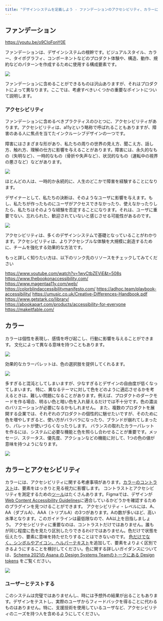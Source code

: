```yaml
---
title: "デザインシステムを定義しよう - ファンデーションのアクセシビリティ、カラーについて"
---
```

## ファンデーション 

https://youtu.be/o9CloFonY0E

ファンデーションは、デザインシステムの根幹です。ビジュアルスタイル、カラー、タイポグラフィ、コンポーネントなどのプロダクト体験や、構造、動作、規約などのパターンを作成するために使用する構成要素です。

![](https://storage.googleapis.com/zenn-user-upload/b83efb94d064-20230604.png)

ファンデーションに含めることができるものは沢山ありますが、それはプロダクトによって異なります。ここでは、考慮すべきいくつかの重要なポイントについて説明します。

### アクセシビリティ
ファンデーションに含めるべきプラクティスのひとつに、アクセシビリティがあります。アクセシビリティは、a11yという略称で呼ばれることもありますが、障害のある人に焦点を当てたインクルーシブデザインの一つです。

障害にはさまざまな形があり、私たちの周りの世界の見え方、聞こえ方、話し方、触れ方、理解の仕方に影響を与えることがあります。障害には、永久的なもの（失明など）、一時的なもの（骨折や失声など）、状況的なもの（運転中の視界の悪さなど）などがあります。

![](https://storage.googleapis.com/zenn-user-upload/bdaaac9b76fb-20230604.png)

ほとんどの人は、一時的か永続的に、人生のどこかで障害を経験することになります。

デザイナーとして、私たちの決断は、そのようなユーザに影響を与えます。もし、私たちが作ったものにユーザがアクセスできなかったり、使えなかったりしたら、私たちはそのような経験を否定することになります。それは、ユーザに重要でない、忘れられた、歓迎されていないと感じさせる可能性があるのです。

![](https://storage.googleapis.com/zenn-user-upload/b4bc9e9d356c-20230618.png)

アクセシビリティは、多くのデザインシステムで基礎となっていることがわかります。アクセシビリティは、よりアクセシブルな体験を大規模に創造するために、チームを強化する効果的な方法です。

もっと詳しく知りたい方は、以下のリンク先のリソースをチェックしてみてください

https://www.youtube.com/watch?v=1wyCtbZEViE&t=508s
https://www.thebookonaccessibility.com/
https://www.magentaa11y.com/web/
https://colorblindaccessibilitymanifesto.com/
https://adhoc.team/playbook-accessibility/
https://umusic.co.uk/Creative-Differences-Handbook.pdf
https://www.getstark.co/library/
https://abookapart.com/products/accessibility-for-everyone
https://makeitfable.com/

## カラー
カラーは個性を表現し、感情を呼び起こし、行動に影響を与えることができます。
文化によって異なる意味を持つこともあります。

![](https://storage.googleapis.com/zenn-user-upload/719e0e319748-20230604.png)

効果的なカラーパレットは、色の選択肢を提供してくれるます。

![](https://storage.googleapis.com/zenn-user-upload/f5e088717723-20230618.png)

多すぎると混沌としてしまいますが、少なすぎるとデザインの自由度が低くなってしまいます。
特に、異なるテーマに対して色をどのように適応させるかを考えるときは、難しい問題になることがあります。例えば、プロダクトのダークモードを作る場合、明るい色と暗い色を入れ替えるだけでは不十分です。色の濃淡のバリエーションが必要になるかもしれません。
また、複数のプロダクトを展開する企業では、それぞれのプロダクトの個性的に魅せたいですが、そのために色を増やしすぎると、使い方がバラバラになったり、ブランドが崩れてしまったり、パレットが使いづらくなったりします。
バランスの取れたカラーパレットを作るには、システムに必要な機能と色を照らし合わせることが重要です。メッセージ、ステータス、優先度、アクションなどの機能に対して、1つの色の値が意味を持つようになります。

![](https://storage.googleapis.com/zenn-user-upload/952a342b3ae0-20230604.png)

## カラーとアクセシビリティ
カラーには、アクセシビリティに関する考慮事項があります。[カラーのコントラスト](https://www.w3.org/WAI/WCAG21/quickref/#audio-control)は、要素をはっきりと見る視力に影響します。
コントラストとアクセシビリティを測定するための[ツール](https://www.figma.com/community/search?resource_type=plugins&sort_by=relevancy&query=color+contrast&editor_type=all&price=all&creators=all)はたくさんあります。Figmaでは、デザインが [Web Content Accessibility Guidelines](https://www.w3.org/WAI/WCAG21/quickref/)に適合しているかどうかを確認するためのプラグインを見つけることができます。
アクセシビリティ・レベルには、A、AA（ダブルA）、AAA（トリプルA）の3つがあります。Aの数が多いほど、高い水準となります。このガイドラインは最低限なので、AA以上を目指しましょう。
アクセシビリティに重要なのは、コントラストだけではありません。誰もが同じ程度に色を見たり区別したりできるわけではありません。色だけで状態を伝えたり、要素に意味を持たせたりすることはできないのです。
[色だけでなく、シンボルやアイコン、ヘルパーテキスト](https://www.w3.org/WAI/WCAG21/quickref/#non-text-content)を追加して、要素をよりよく区別できるようにすることを検討してください。色に関する詳しいガイダンスについては、[Schema 2021の Asana の Design Systems Teamのトークにある Design tokens](https://www.youtube.com/watch?v=ylDed18OVdY) をご覧ください。

![](https://storage.googleapis.com/zenn-user-upload/4b8f1a6b6367-20230604.png)

### ユーザーとテストする
このシステムは完璧ではありませんし、時には予想外の結果が出ることもあります。デザインをテストし、実際のユーザからフィードバックを得ることに代わるものはありません。特に、支援技術を使用しているユーザなど、アクセシビリティのニーズを持つ人を含めるようにしてください。
